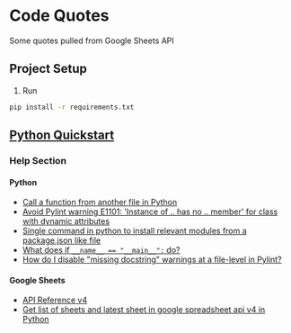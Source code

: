 # Code Quotes

Some quotes pulled from Google Sheets API

## Project Setup

1. Run 

```bash
pip install -r requirements.txt
```

## [Python Quickstart](https://developers.google.com/sheets/api/quickstart/python)



### Help Section


#### Python

* [Call a function from another file in Python](https://stackoverflow.com/q/20309456/1366033)
* [Avoid Pylint warning E1101: 'Instance of .. has no .. member' for class with dynamic attributes](https://stackoverflow.com/q/35990313/1366033)
* [Single command in python to install relevant modules from a package.json like file](https://stackoverflow.com/q/33751214/1366033)
* [What does if `__name__ == "__main__":` do?](https://stackoverflow.com/q/419163/1366033)
* [How do I disable "missing docstring" warnings at a file-level in Pylint?](https://stackoverflow.com/a/40755565/1366033)

#### Google Sheets

* [API Reference v4](https://developers.google.com/sheets/api/reference/rest/)
* [Get list of sheets and latest sheet in google spreadsheet api v4 in Python](https://stackoverflow.com/q/38245714/1366033)
